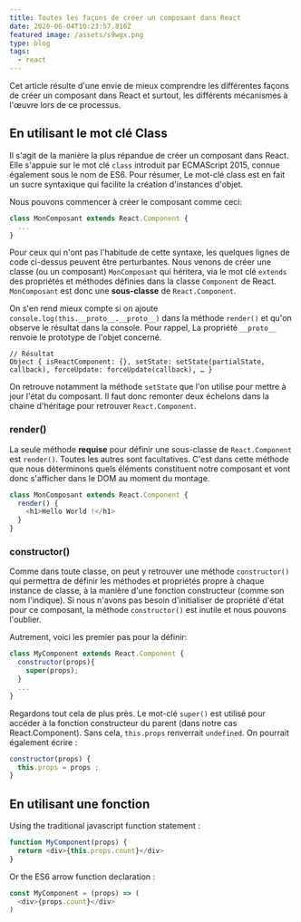 ```yaml
---
title: Toutes les façons de créer un composant dans React
date: 2020-06-04T10:23:57.816Z
featured image: /assets/s9wgx.png
type: blog
tags:
  - react
---
```

Cet article résulte d'une envie de mieux comprendre les différentes façons de créer un composant dans React et surtout, les différents mécanismes à l'œuvre lors de ce processus.

## En utilisant le mot clé Class

Il s'agit de la manière la plus répandue de créer un composant dans React. Elle s'appuie sur le mot clé `class` introduit par ECMAScript 2015, connue également sous le nom de ES6. Pour résumer, Le mot-clé class est en fait un sucre syntaxique qui facilite la création d'instances d'objet.

Nous pouvons commencer à créer le composant comme ceci:

```javascript
class MonComposant extends React.Component {
  ...
}
```
Pour ceux qui n'ont pas l'habitude de cette syntaxe, les quelques lignes de code ci-dessus peuvent être perturbantes. Nous venons de créer une classe (ou un composant) `MonComposant` qui héritera, via le mot clé `extends` des propriétés et méthodes définies dans la classe `Component` de React. `MonComposant` est donc une **sous-classe** de `React.Component`. 

On s'en rend mieux compte si on ajoute `console.log(this.__proto__.__proto__)` dans la méthode `render()` et qu'on observe le résultat dans la console. Pour rappel, La propriété `__proto__` renvoie le prototype de l'objet concerné.

```
// Résultat
Object { isReactComponent: {}, setState: setState(partialState, callback), forceUpdate: forceUpdate(callback), … }
```

On retrouve notamment la méthode `setState` que l'on utilise pour mettre à jour l'état du composant. Il faut donc remonter deux échelons dans la chaine d'héritage pour retrouver `React.Component`.

### render()

La seule méthode **requise** pour définir une sous-classe de `React.Component` est `render()`. Toutes les autres sont facultatives. C'est dans cette méthode que nous déterminons quels éléments constituent notre composant et vont donc s'afficher dans le DOM au moment du montage.

```javascript
class MonComposant extends React.Component {
  render() {
    <h1>Hello World !</h1>
  }
}
```

### constructor()

Comme dans toute classe, on peut y retrouver une méthode `constructor()` qui permettra de définir les méthodes et propriétés propre à chaque instance de classe, à la manière d'une fonction constructeur (comme son nom l'indique). Si nous n'avons pas besoin d'initialiser de propriété d'état pour ce composant, la méthode `constructor()` est inutile et nous pouvons l'oublier.

Autrement, voici les premier pas pour la définir:

```javascript
class MyComponent extends React.Component {
  constructor(props){
    super(props);
  }
  ...
}
```

Regardons tout cela de plus près. Le mot-clé `super()` est utilisé pour accéder à la fonction constructeur du parent (dans notre cas React.Component). Sans cela, `this.props` renverrait `undefined`. On pourrait également écrire : 

```javascript
constructor(props) {
  this.props = props ;
}
```

## En utilisant une fonction

Using the traditional javascript function statement :

```javascript
function MyComponent(props) {
  return <div>{this.props.count}</div>
}
```
Or the ES6 arrow function declaration :

```javascript
const MyComponent = (props) => (
  <div>{props.count}</div>
)
```